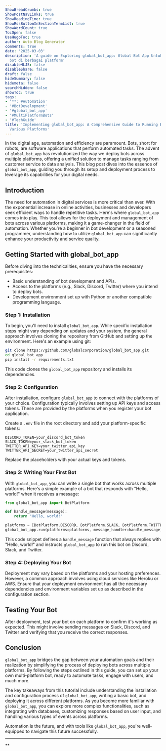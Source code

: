 ```yaml
---
ShowBreadCrumbs: true
ShowPostNavLinks: true
ShowReadingTime: true
ShowRssButtonInSectionTermList: true
ShowWordCount: true
TocOpen: false
UseHugoToc: true
author: Auto Blog Generator
comments: true
date: '2025-03-03'
description: 'A guide on Exploring global_bot_app: Global Bot App Untuk menjalankan
  bot di berbagai platform'
disableHLJS: false
disableShare: false
draft: false
hideSummary: false
hidemeta: false
searchHidden: false
showToc: true
tags:
- '**: #Automation'
- '#BotDevelopment'
- '#global_bot_app'
- '#MultiPlatformBots'
- '#TechGuide'
title: 'Implementing global_bot_app: A Comprehensive Guide to Running Bots Across
  Various Platforms'
---
```


In the digital age, automation and efficiency are paramount. Bots, short for robots, are software applications that perform automated tasks. The advent of `global_bot_app` has revolutionized the way we deploy bots across multiple platforms, offering a unified solution to manage tasks ranging from customer service to data analysis. This blog post dives into the essence of `global_bot_app`, guiding you through its setup and deployment process to leverage its capabilities for your digital needs.

## Introduction

The need for automation in digital services is more critical than ever. With the exponential increase in online activities, businesses and developers seek efficient ways to handle repetitive tasks. Here's where `global_bot_app` comes into play. This tool allows for the deployment and management of bots across various platforms, making it a game-changer in the field of automation. Whether you're a beginner in bot development or a seasoned programmer, understanding how to utilize `global_bot_app` can significantly enhance your productivity and service quality.

## Getting Started with global_bot_app

Before diving into the technicalities, ensure you have the necessary prerequisites:
- Basic understanding of bot development and APIs.
- Access to the platforms (e.g., Slack, Discord, Twitter) where you intend to deploy bots.
- Development environment set up with Python or another compatible programming language.

### Step 1: Installation

To begin, you'll need to install `global_bot_app`. While specific installation steps might vary depending on updates and your system, the general approach involves cloning the repository from GitHub and setting up the environment. Here's an example using git:

```bash
git clone https://github.com/globalcorporation/global_bot_app.git
cd global_bot_app
pip install -r requirements.txt
```

This code clones the `global_bot_app` repository and installs its dependencies.

### Step 2: Configuration

After installation, configure `global_bot_app` to connect with the platforms of your choice. Configuration typically involves setting up API keys and access tokens. These are provided by the platforms when you register your bot application.

Create a `.env` file in the root directory and add your platform-specific tokens:

```plaintext
DISCORD_TOKEN=your_discord_bot_token
SLACK_TOKEN=your_slack_bot_token
TWITTER_API_KEY=your_twitter_api_key
TWITTER_API_SECRET=your_twitter_api_secret
```

Replace the placeholders with your actual keys and tokens.

### Step 3: Writing Your First Bot

With `global_bot_app`, you can write a single bot that works across multiple platforms. Here's a simple example of a bot that responds with "Hello, world!" when it receives a message:

```python
from global_bot_app import BotPlatform

def handle_message(message):
    return "Hello, world!"

platforms = [BotPlatform.DISCORD, BotPlatform.SLACK, BotPlatform.TWITTER]
global_bot_app.run(platforms=platforms, message_handler=handle_message)
```

This code snippet defines a `handle_message` function that always replies with "Hello, world!" and instructs `global_bot_app` to run this bot on Discord, Slack, and Twitter.

### Step 4: Deploying Your Bot

Deployment may vary based on the platforms and your hosting preferences. However, a common approach involves using cloud services like Heroku or AWS. Ensure that your deployment environment has all the necessary dependencies and environment variables set up as described in the configuration section.

## Testing Your Bot

After deployment, test your bot on each platform to confirm it's working as expected. This might involve sending messages on Slack, Discord, and Twitter and verifying that you receive the correct responses.

## Conclusion

`global_bot_app` bridges the gap between your automation goals and their realization by simplifying the process of deploying bots across multiple platforms. By following the steps outlined in this guide, you can set up your own multi-platform bot, ready to automate tasks, engage with users, and much more.

The key takeaways from this tutorial include understanding the installation and configuration process of `global_bot_app`, writing a basic bot, and deploying it across different platforms. As you become more familiar with `global_bot_app`, you can explore more complex functionalities, such as integrating with databases, customizing responses based on user input, and handling various types of events across platforms.

Automation is the future, and with tools like `global_bot_app`, you're well-equipped to navigate this future successfully.

---

**